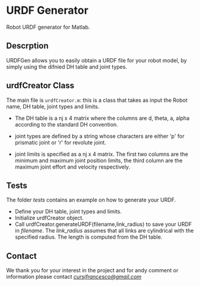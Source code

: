# URDF Generator
Robot URDF generator for Matlab.

## Descrption
URDFGen allows you to easily obtain a URDF file for your robot model, by simply using the difnied DH table and joint types.

## urdfCreator Class
The main file is `urdfCreator.m`: this is a class that takes as input the Robot name, DH table, joint types and limits.

- The DH table is a nj x 4 matrix where the columns are d, theta, a, alpha according to the standard DH convention.

- joint types are defined by a string whose characters are either 'p' for prismatic joint or 'r' for revolute joint.

- joint limits is specified as a nj x 4 matrix. The first two columns are the minimum and maximum joint position limits, the third column are the maximum joint effort and velocity respectively.

## Tests
The folder *tests* contains an example on how to generate your URDF.

- Define your DH table, joint types and limits.
- Initialize urdfCreator object.
- Call urdfCreator.generateURDF(filename,link_radius) to save your URDF in *filename*. The *link*_*radius* assumes that all links are cylindrical with the specified radius. The length is computed from the DH table.

## Contact
We thank you for your interest in the project and for andy comment or information please contact *cursifrancesco@gmail.com*




